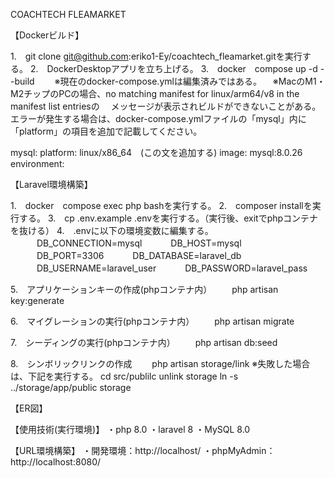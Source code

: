 COACHTECH FLEAMARKET

【Dockerビルド】

1.　git clone git@github.com:eriko1-Ey/coachtech_fleamarket.gitを実行する。
2.　DockerDesktopアプリを立ち上げる。
3.　docker　compose up -d --build
　　※現在のdocker-compose.ymlは編集済みではある。
  　※MacのM1・M2チップのPCの場合、no matching manifest for linux/arm64/v8 in the manifest list entriesの
  　メッセージが表示されビルドができないことがある。
   エラーが発生する場合は、docker-compose.ymlファイルの「mysql」内に「platform」の項目を追加で記載してください。

mysql:
    platform: linux/x86_64　(この文を追加する)
    image: mysql:8.0.26
    environment:
    
【Laravel環境構築】

1.　docker　compose exec php bashを実行する。
2.　composer installを実行する。
3.　cp .env.example .envを実行する。（実行後、exitでphpコンテナを抜ける）
4.　.envに以下の環境変数に編集する。
　　　DB_CONNECTION=mysql
　　　DB_HOST=mysql
　　　DB_PORT=3306
　　　DB_DATABASE=laravel_db
　　　DB_USERNAME=laravel_user
　　　DB_PASSWORD=laravel_pass
   
5.　アプリケーションキーの作成(phpコンテナ内）
　　php artisan key:generate
  
6.　マイグレーションの実行(phpコンテナ内）
　　php artisan migrate
  
7.　シーディングの実行(phpコンテナ内）
　　php artisan db:seed

8.　シンボリックリンクの作成
　　php artisan storage/link
  ※失敗した場合は、下記を実行する。
  cd src/publilc
  unlink storage
  ln -s ../storage/app/public storage

【ER図】



  
【使用技術(実行環境)】
・php 8.0 ・laravel 8 ・MySQL 8.0

【URL環境構築】
・開発環境：http://localhost/
・phpMyAdmin：http://localhost:8080/
